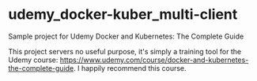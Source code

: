 # udemy_docker-kuber_multi-client
Sample project for Udemy Docker and Kubernetes: The Complete Guide

This project servers no useful purpose, it's simply a training tool for the Udemy course: https://www.udemy.com/course/docker-and-kubernetes-the-complete-guide. I happily recommend this course.
